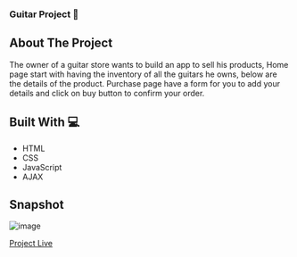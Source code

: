 ### Guitar Project :guitar:		

## About The Project

The owner of a guitar store wants to build an app to sell his products, Home page start with having the inventory of all the guitars he owns, below are the details of the product. Purchase page have a form for you to add your details and click on buy button to confirm your order.

## Built With :computer:

* HTML
* CSS
* JavaScript
* AJAX

## Snapshot

![image](https://user-images.githubusercontent.com/50170893/207644691-36210ecd-f3d2-40b7-8d49-996c1edeaf00.png)

[Project Live](https://guitar-ajax.herokuapp.com/)
